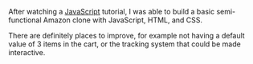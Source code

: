 After watching a [JavaScript]([url](https://www.youtube.com/watch?v=EerdGm-ehJQ)) tutorial, I was able to build a basic semi-functional Amazon clone with JavaScript, HTML, and CSS.

There are definitely places to improve, for example not having a default value of 3 items in the cart, or the tracking system that could be made interactive. 
